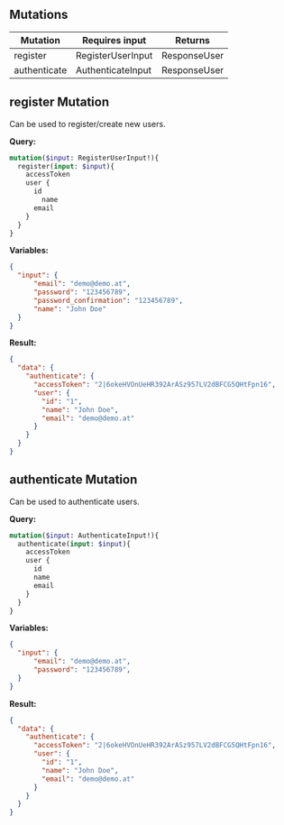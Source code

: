 
## Mutations

| Mutation | Requires input | Returns |
| ------  | ----- | ----- |
| register | RegisterUserInput | ResponseUser |
| authenticate | AuthenticateInput | ResponseUser |


## register Mutation

Can be used to register/create new users.

**Query:**
```graphql
mutation($input: RegisterUserInput!){
  register(input: $input){
    accessToken
    user {
      id
    	name
      email
    }
  }
}
```

**Variables:**
```json
{ 
  "input": {
      "email": "demo@demo.at",
      "password": "123456789",
      "password_confirmation": "123456789",
      "name": "John Doe"
  }
}
```

**Result:**
```json
{
  "data": {
    "authenticate": {
      "accessToken": "2|6okeHVOnUeHR392ArASz957LV2dBFCG5QHtFpn16",
      "user": {
        "id": "1",
        "name": "John Doe",
        "email": "demo@demo.at"
      }
    }
  }
}
```

## authenticate Mutation

Can be used to authenticate users.

**Query:**
```graphql
mutation($input: AuthenticateInput!){
  authenticate(input: $input){
    accessToken
    user {
      id
      name
      email
    }
  }
}
```

**Variables:**
```json
{ 
  "input": {
      "email": "demo@demo.at",
      "password": "123456789",
  }
}
```


**Result:**
```json
{
  "data": {
    "authenticate": {
      "accessToken": "2|6okeHVOnUeHR392ArASz957LV2dBFCG5QHtFpn16",
      "user": {
        "id": "1",
        "name": "John Doe",
        "email": "demo@demo.at"
      }
    }
  }
}
```
